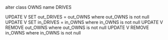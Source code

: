 alter class OWNS name DRIVES

UPDATE V SET out_DRIVES = out_OWNS where out_OWNS is not null
UPDATE V SET in_DRIVES = in_OWNS where in_OWNS is not null
UPDATE V REMOVE out_OWNS where out_OWNS is not null
UPDATE V REMOVE in_OWNS where in_OWNS is not null